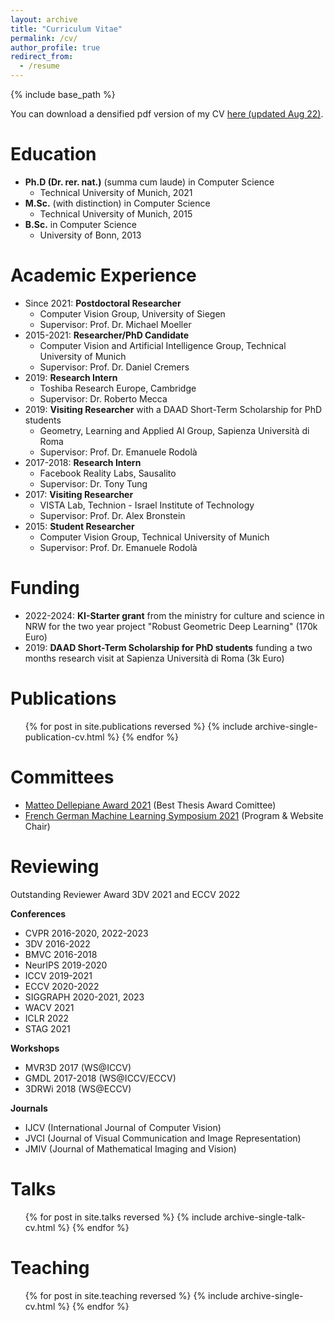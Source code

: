 ```yaml
---
layout: archive
title: "Curriculum Vitae"
permalink: /cv/
author_profile: true
redirect_from:
  - /resume
---
```


{% include base_path %}

You can download a densified pdf version of my CV [here (updated Aug 22)](https://zorah.github.io/files/ZorahLaehner_CV_website_0822.pdf).

Education
======
* **Ph.D (Dr. rer. nat.)** (summa cum laude) in Computer Science
  * Technical University of Munich, 2021
* **M.Sc.** (with distinction) in Computer Science
  * Technical University of Munich, 2015
* **B.Sc.** in Computer Science
  * University of Bonn, 2013

Academic Experience
======
* Since 2021: **Postdoctoral Researcher**
  * Computer Vision Group, University of Siegen
  * Supervisor: Prof. Dr. Michael Moeller
* 2015-2021: **Researcher/PhD Candidate**
  * Computer Vision and Artificial Intelligence Group, Technical University of Munich
  * Supervisor: Prof. Dr. Daniel Cremers
* 2019: **Research Intern**
  * Toshiba Research Europe, Cambridge
  * Supervisor: Dr. Roberto Mecca
* 2019: **Visiting Researcher** with a DAAD Short-Term Scholarship for PhD students
  * Geometry, Learning and Applied AI Group, Sapienza Università di Roma
  * Supervisor: Prof. Dr. Emanuele Rodolà
* 2017-2018: **Research Intern**
  * Facebook Reality Labs, Sausalito
  * Supervisor: Dr. Tony Tung
* 2017: **Visiting Researcher**
  * VISTA Lab, Technion - Israel Institute of Technology
  * Supervisor: Prof. Dr. Alex Bronstein
* 2015: **Student Researcher**
  * Computer Vision Group, Technical University of Munich
  * Supervisor: Prof. Dr. Emanuele Rodolà


Funding
======

* 2022-2024: **KI-Starter grant** from the ministry for culture and science in NRW for the two year project "Robust Geometric Deep Learning" (170k Euro)
* 2019: **DAAD Short-Term Scholarship for PhD students** funding a two months research visit at Sapienza Università di Roma (3k Euro)

Publications
======
  <ul>{% for post in site.publications reversed %}
    {% include archive-single-publication-cv.html %}
  {% endfor %}</ul>


Committees
======

* [Matteo Dellepiane Award 2021](https://conference.stag2021.it/awards/) (Best Thesis Award Comittee)
* [French German Machine Learning Symposium 2021](https://fgml2021.in.tum.de/) (Program & Website Chair)

Reviewing
======

Outstanding Reviewer Award 3DV 2021 and ECCV 2022

**Conferences**

* CVPR 2016-2020, 2022-2023
* 3DV 2016-2022
* BMVC 2016-2018
* NeurIPS 2019-2020
* ICCV 2019-2021
* ECCV 2020-2022
* SIGGRAPH 2020-2021, 2023
* WACV 2021
* ICLR 2022
* STAG 2021

**Workshops**

* MVR3D 2017 (WS@ICCV)
* GMDL 2017-2018 (WS@ICCV/ECCV)
* 3DRWi 2018 (WS@ECCV)

**Journals**

* IJCV (International Journal of Computer Vision)
* JVCI (Journal of Visual Communication and Image Representation)
* JMIV (Journal of Mathematical Imaging and Vision)

Talks
======
  <ul>{% for post in site.talks reversed %}
    {% include archive-single-talk-cv.html %}
  {% endfor %}</ul>

Teaching
======
  <ul>{% for post in site.teaching reversed %}
    {% include archive-single-cv.html %}
  {% endfor %}</ul>

